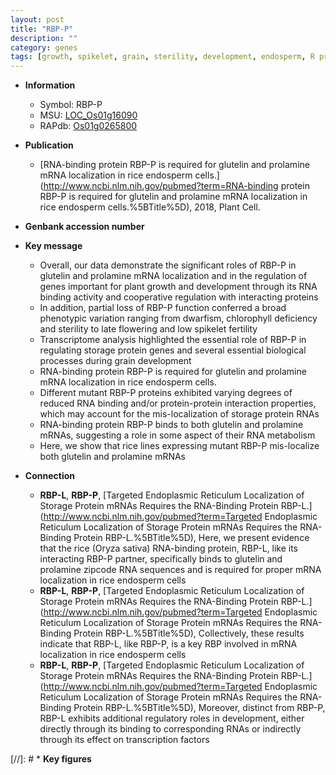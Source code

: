 ```yaml
---
layout: post
title: "RBP-P"
description: ""
category: genes
tags: [growth, spikelet, grain, sterility, development, endosperm, R protein, fertility, plant growth, glutelin]
---
```


* **Information**  
    + Symbol: RBP-P  
    + MSU: [LOC_Os01g16090](http://rice.uga.edu/cgi-bin/ORF_infopage.cgi?orf=LOC_Os01g16090)  
    + RAPdb: [Os01g0265800](https://rapdb.dna.affrc.go.jp/locus/?name=Os01g0265800)  

* **Publication**  
    + [RNA-binding protein RBP-P is required for glutelin and prolamine mRNA localization in rice endosperm cells.](http://www.ncbi.nlm.nih.gov/pubmed?term=RNA-binding protein RBP-P is required for glutelin and prolamine mRNA localization in rice endosperm cells.%5BTitle%5D), 2018, Plant Cell.

* **Genbank accession number**  

* **Key message**  
    + Overall, our data demonstrate the significant roles of RBP-P in glutelin and prolamine mRNA localization and in the regulation of genes important for plant growth and development through its RNA binding activity and cooperative regulation with interacting proteins
    + In addition, partial loss of RBP-P function conferred a broad phenotypic variation ranging from dwarfism, chlorophyll deficiency and sterility to late flowering and low spikelet fertility
    + Transcriptome analysis highlighted the essential role of RBP-P in regulating storage protein genes and several essential biological processes during grain development
    + RNA-binding protein RBP-P is required for glutelin and prolamine mRNA localization in rice endosperm cells.
    + Different mutant RBP-P proteins exhibited varying degrees of reduced RNA binding and/or protein-protein interaction properties, which may account for the mis-localization of storage protein RNAs
    + RNA-binding protein RBP-P binds to both glutelin and prolamine mRNAs, suggesting a role in some aspect of their RNA metabolism
    + Here, we show that rice lines expressing mutant RBP-P mis-localize both glutelin and prolamine mRNAs

* **Connection**  
    + __RBP-L__, __RBP-P__, [Targeted Endoplasmic Reticulum Localization of Storage Protein mRNAs Requires the RNA-Binding Protein RBP-L.](http://www.ncbi.nlm.nih.gov/pubmed?term=Targeted Endoplasmic Reticulum Localization of Storage Protein mRNAs Requires the RNA-Binding Protein RBP-L.%5BTitle%5D),  Here, we present evidence that the rice (Oryza sativa) RNA-binding protein, RBP-L, like its interacting RBP-P partner, specifically binds to glutelin and prolamine zipcode RNA sequences and is required for proper mRNA localization in rice endosperm cells
    + __RBP-L__, __RBP-P__, [Targeted Endoplasmic Reticulum Localization of Storage Protein mRNAs Requires the RNA-Binding Protein RBP-L.](http://www.ncbi.nlm.nih.gov/pubmed?term=Targeted Endoplasmic Reticulum Localization of Storage Protein mRNAs Requires the RNA-Binding Protein RBP-L.%5BTitle%5D),  Collectively, these results indicate that RBP-L, like RBP-P, is a key RBP involved in mRNA localization in rice endosperm cells
    + __RBP-L__, __RBP-P__, [Targeted Endoplasmic Reticulum Localization of Storage Protein mRNAs Requires the RNA-Binding Protein RBP-L.](http://www.ncbi.nlm.nih.gov/pubmed?term=Targeted Endoplasmic Reticulum Localization of Storage Protein mRNAs Requires the RNA-Binding Protein RBP-L.%5BTitle%5D),  Moreover, distinct from RBP-P, RBP-L exhibits additional regulatory roles in development, either directly through its binding to corresponding RNAs or indirectly through its effect on transcription factors

[//]: # * **Key figures**  



